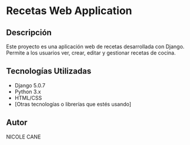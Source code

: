 # Recetas Web Application

## Descripción
Este proyecto es una aplicación web de recetas desarrollada con Django. Permite a los usuarios ver, crear, editar y gestionar recetas de cocina.

## Tecnologías Utilizadas
- Django 5.0.7
- Python 3.x
- HTML/CSS
- [Otras tecnologías o librerías que estés usando]

## Autor

NICOLE CANE
  
